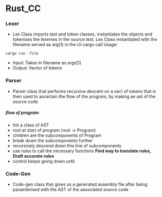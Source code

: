 # Rust_CC

### Lexer

- Lex Class imports text and token classes, instantiates the objects and
tokenises the lexemes in the source text. Lex Class instantiated with the filename served as arg(1) in the cli cargo call
Usage:

```markdown
cargo run -file 
```

- Input: Takes in filename as args[1]
- Output: Vector of tokens

### Parser

- Parser class that performs recursive descent on a vec! of tokens that is then used to ascertain the flow of the program, by making an ast of the source code 
##### flow of program 
- Init a class of AST 
 - root at start of program (root -> Program)
 - children are the subcomponents of Program
 - break down the subcomponents further
 - recursively descend down this line of subcomponents
 - use rules to call the necessary functions
**Find way to translate rules, Draft accurate rules**
 - control keeps going down until 

### Code-Gen
- Code-gen class that gives us a generated assembly file after being paramterised with the AST of the associated source code
